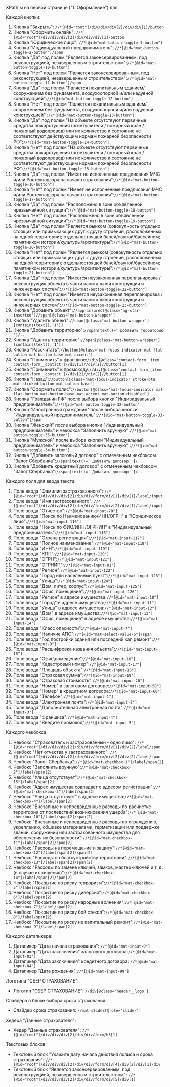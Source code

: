 XPath'ы на первой странице ("1. Оформление") для:    

Каждой кнопки:  
   1. Кнопка "Закрыть": `//*[@id="root"]/div/div/div[2]/div/div[1]/button`
   2. Кнопка "Оформить онлайн": `//*[@id="root"]/div/div/div[2]/div/div/div[1]/button`  
   3. Кнопка "Юридическое лицо": `//*[@id="mat-button-toggle-1-button"]`
   4. Кнопка "Индивидуальный предприниматель": `//*[@id="mat-button-toggle-2-button"]/span`
   5. Кнопка "Да" под полем "Является законсервированным, под реконструкцией, незавершенным строительством":`//*[@id="mat-button-toggle-10-button"]`
   6. Кнопка "Нет" под полем "Является законсервированным, под реконструкцией, незавершенным строительством":`//*[@id="mat-button-toggle-11-button"]/span`
   7. Кнопка "Да" под полем "Является некапитальным зданием/сооружением без фундамента, воздухоопорной и/или надувной конструкцией":`//*[@id="mat-button-toggle-12-button"]`
   8. Кнопка "Нет" под полем "Является некапитальным зданием/сооружением без фундамента, воздухоопорной и/или надувной конструкцией" :`//*[@id="mat-button-toggle-13-button"]`
   9. Кнопка "Да" под полем "На объекте отсутствуют первичные средства пожаротушения (огнетушители / пожарный кран / пожарный водопровод) или их количество и состояние не соответствуют действующим нормам пожарной безопасности РФ":`//*[@id="mat-button-toggle-14-button"]`
   10. Кнопка "Нет" под полем "На объекте отсутствуют первичные средства пожаротушения (огнетушители / пожарный кран / пожарный водопровод) или их количество и состояние не соответствуют действующим нормам пожарной безопасности РФ":`//*[@id="mat-button-toggle-15-button"]`
   11. Кнопка "Да" под полем "Имеет не исполненные предписания МЧС и/или Ростехнадзора на начало страхования":`//*[@id="mat-button-toggle-16-button"]`
   12. Кнопка "Нет" под полем "Имеет не исполненные предписания МЧС и/или Ростехнадзора на начало страхования":`//*[@id="mat-button-toggle-17-button"]`
   13. Кнопка "Да" под полем "Расположено в зоне объявленной чрезвычайной ситуации":`//*[@id="mat-button-toggle-18-button"]`
   14. Кнопка "Нет" под полем "Расположено в зоне объявленной чрезвычайной ситуации":`//*[@id="mat-button-toggle-19-button"]`
   15. Кнопка "Да" под полем "Является рынком (совокупность отдельно стоящих или примыкающих друг к другу строений, расположенных на одной территории); отдельностоящей баней/сауной/бассейном; памятником истории/культуры/архитектуры":`//*[@id="mat-button-toggle-20-button"]`
   16. Кнопка "Нет" под полем "Является рынком (совокупность отдельно стоящих или примыкающих друг к другу строений, расположенных на одной территории); отдельностоящей баней/сауной/бассейном; памятником истории/культуры/архитектуры":`//*[@id="mat-button-toggle-21-button"]`
   17. Кнопка "Да" под полем "Имеется неузаконенная перепланировка / реконструкция объекта в части капитальной конструкции и инженерных систем":`//*[@id="mat-button-toggle-22-button"]`
   18. Кнопка "Нет" под полем "Имеется неузаконенная перепланировка / реконструкция объекта в части капитальной конструкции и инженерных систем":`//*[@id="mat-button-toggle-23-button"]`
   19. Кнопка "Добавить объект":`//app-insured[@class='ng-star-inserted']//span[@class='mat-button-wrapper']`
   20. Кнопка "Удалить объект":`//span[@class='mat-button-wrapper'][contains(text(),'1')]`
   21. Кнопка "Добавить территорию":`//span[text()=' Добавить территорию ']/..`
   22. Кнопка "Удалить территорию":`//span[@class='mat-button-wrapper'][contains(text(),'1')]`
   23. Кнопка "Рассчитать":`//button[@class='mat-focus-indicator mat-flat-button mat-button-base mat-accent']`
   24. Кнопка "Применить" к франшизе:`//div[@class='contact-form__item contact-form__contact']//div[1]//div[2]//button[1]`
   25. Кнопка "Применить" к промокоду:`//div[@class='contact-form__item contact-form__contact']//div[2]//div[2]//button[1]`
   26. Кнопка "Назад":`//button[@class='mat-focus-indicator stroke-btn mat-stroked-button mat-button-base']`
   27. Кнопка "Оформить полис":`//button[@class='mat-focus-indicator mat-flat-button mat-button-base mat-accent mat-button-disabled']`
   28. Кнопка "Гражданин РФ" после выбора кнопки "Индивидуальный предприниматель":`//*[@id="mat-button-toggle-32-button"]`
   29. Кнопка "Иностранный гражданин" после выбора кнопки "Индивидуальный предприниматель":`//*[@id="mat-button-toggle-33-button"]/span`
   30. Кнопка "Женский" после выбора кнопки "Индивидуальный предприниматель" и чекбокса "Заполнить вручную":`//*[@id="mat-button-toggle-35-button"]`
   31. Кнопка "Мужской" после выбора кнопки "Индивидуальный предприниматель" и чекбокса "Заполнить вручную" :`//*[@id="mat-button-toggle-34-button"]`
   32. Кнопка "Добавить залоговый договор" с отмеченным чекбоксом "Залог Сбербанка":`//span[text()=' Добавить договор ']/..`
   33. Кнопка "Добавить кредитный договор" с отмеченным чекбоксом "Залог Сбербанка":`//span[text()=' Добавить договор ']/..`    


Каждого поля для ввода текста:
   1. Поле ввода "Фамилия застрахованного": `//*[@id="root"]/div/div/div[2]/div/div/form/div[1]/div[1]/label/input`
   2. Поле ввода "Имя застрахованного": `//*[@id="root"]/div/div/div[2]/div/div/form/div[2]/div[1]/label/input`
   3. Поле ввода "Отчество":`//*[@id="mat-input-78"]`
   4. Поле ввода "Поиск по Наименованию/ИНН/ОГРН" в "Юридическое лицо":`//*[@id="mat-input-116"]`
   5. Поле ввода "Поиск по ФИО/ИНН/ОГРНИП" в "Индивидуальный предприниматель":`//*[@id="mat-input-116"]`
   6. Поле ввода "Страна регистрации":`//*[@id="mat-input-117"]`
   7. Поле ввода "Полное наименование":`//*[@id="mat-input-118"]`
   8. Поле ввода "ИНН":`//*[@id="mat-input-119"]`
   11. Поле ввода "КПП":`//*[@id="mat-input-120"]`
   12. Поле ввода "ОГРН":`//*[@id="mat-input-121"]`
   13. Поле ввода "ОГРНИП":`//*[@id="mat-input-81"]`
   14. Поле ввода "Регион":`//*[@id="mat-input-122"]`
   15. Поле ввода "Город или населенный пункт":`//*[@id="mat-input-123"]`
   16. Поле ввода "Улица":`//*[@id="mat-input-124"]`
   17. Поле ввода "Дом, литер, корпус":`//*[@id="mat-input-125"]`
   18. Поле ввода "Офис, помещение":`//*[@id="mat-input-126"]`
   19. Поле ввода "Регион" в адресе имущества:`//*[@id="mat-input-10"]`
   20. Поле ввода "Город" в адресе имущества:`//*[@id="mat-input-11"]`
   21. Поле ввода "Улица" в адресе имущества:`//*[@id="mat-input-12"]`
   22. Поле ввода "Дом" в адресе имущества:`//*[@id="mat-input-13"]`
   23. Поле ввода "Офис, помещение" в адресе имущества:`//*[@id="mat-input-14"]`
   24. Поле ввода "Класс опасности":`//*[@id="mat-input-7"]`
   25. Поле ввода "Наличие АПС":`//*[@id="mat-select-value-5"]/span`
   26. Поле ввода "Год постройки здания или последний кап ремонт":`//*[@id="mat-input-9"]`
   27. Поле ввода "Расшифровка названия объекта":`//*[@id="mat-input-15"]`
   28. Поле ввода "Офис\помещение":`//*[@id="mat-input-16"]`
   29. Поле ввода "Кадастровый номер":`//*[@id="mat-input-17"]`
   30. Поле ввода "Площадь объекта":`//*[@id="mat-input-18"]`
   31. Поле ввода "Страховая сумма":`//*[@id="mat-input-19"]`
   32. Поле ввода "Страховая стоимость":`//*[@id="mat-input-20"]`
   33. Поле ввода "Номер" в залоговом договоре:`//*[@id="mat-input-58"]`
   34. Поле ввода "Номер" в кредитном договоре:`//*[@id="mat-input-60"]`
   35. Поле ввода "Телефон":`//*[@id="mat-input-1"]`
   36. Поле ввода "Электронная почта":`//*[@id="mat-input-2"]`
   37. Поле ввода "Дополнительная электронная почта":`//*[@id="mat-input-3"]`
   38. Поле ввода "Франшиза":`//*[@id="mat-input-4"]`
   39. Поле ввода "Введите промокод":`//*[@id="mat-input-5"]`    

Каждого чекбокса:
   1. Чекбокс "Страхователь и застрахованный - одно лицо": `//*[@id="root"]/div/div/div[2]/div/div/form/div[1]/div[2]/label/span`
   2. Чекбокс "Нет отчества у застрахованного": `//*[@id="root"]/div/div/div[2]/div/div/form/div[2]/div[2]/label/span`
   3. Чекбокс "Залог Сбербанка":`//*[@id="mat-checkbox-1"]/label/span[2]`
   4. Чекбокс "Заполнить вручную":`//*[@id="mat-checkbox-2"]/label/span[2]`
   5. Чекбокс "Улица отсутствует":`//*[@id="mat-checkbox-15"]/label/span[2]`
   6. Чекбокс "Адрес имущества совпадает с адресом регистрации":`//*[@id="mat-checkbox-3"]/label/span[2]`
   7. Чекбокс "Улица отсутствует" в адресе имущества:`//*[@id="mat-checkbox-4"]/label/span[2]`
   8. Чекбокс "Внезапные и непредвиденные расходы по расчистке территории от последствий возникновения ущерба":`//*[@id="mat-checkbox-10"]/label/span[2]/span[2]`
   9. Чекбокс "Внезапные и непредвиденные расходы по ограждению, укреплению, обшивке материалами, герметизации или поддержке зданий, сооружений или застрахованного имущества для обеспечения их безопасности":`//*[@id="mat-checkbox-11"]/label/span[2]/span[2]`
   10. Чекбокс "Расходы на перемещение и защиту":`//*[@id="mat-checkbox-12"]/label/span[2]/span[2]`
   11. Чекбокс "Расходы по благоустройству территории":`//*[@id="mat-checkbox-13"]/label/span[2]/span[2]`
   12. Чекбокс "Расходы по замене ключей, замков, мастер-ключей и т. д. (в случае их хищения)":`//*[@id="mat-checkbox-14"]/label/span[2]/span[2]`
   13. Чекбокс "Покрытие по риску терроризм":`//*[@id="mat-checkbox-5"]/label/span[2]`
   14. Чекбокс "Покрытие по риску диверсия":`//*[@id="mat-checkbox-6"]/label/span[2]`
   15. Чекбокс "Покрытие по риску народные волнения":`//*[@id="mat-checkbox-7"]/label/span[2]`
   16. Чекбокс "Покрытие по риску бой стекол":`//*[@id="mat-checkbox-8"]/label/span[2]`
   17. Чекбокс "Покрытие по риску не капитальный ремонт":`//*[@id="mat-checkbox-9"]/label/span[2]`    


Каждого датапикера:
1. Датапикер "Дата начала страхования": `//*[@id="mat-input-0"]` 
2. Датапикер "Дата заключения" залогового договора:`//*[@id="mat-input-82"]`
3. Датапикер "Дата заключения" кредитного договора: `//*[@id="mat-input-84"]`    
4. Датапикер "Дата рождения":`//*[@id="mat-input-99"]`

Логотипа "СБЕР СТРАХОВАНИЕ":
   - Логотип "СБЕР СТРАХОВАНИЕ": `//div[@class='header__logo']`    


Слайдера в блоке выбора срока страхования:
   - Слайдер срока страхования: `//mat-slider[@role='slider']`

Хедера "Данные страхователя":
   - Хедер "Данные страхователя": `//*[@id="root"]/div/div/div[2]/div/div/form/h3[1]`    
   
Текстовых блоков:
   - Текстовый блок "Укажите дату начала действия полиса и срока страхования": `//*[@id="root"]/div/div/div[2]/div/div/form/div[4]/div[2]/div[1]/div`
   - Текстовый блок "Является законсервированным, под реконструкцией, незавершенным строительством": `//*[@id="root"]/div/div/div[2]/div/div/form/div[5]/div[1]`  